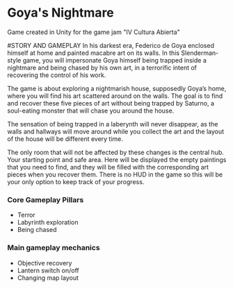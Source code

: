 # Goya's Nightmare
Game created in Unity for the game jam "IV Cultura Abierta"

#STORY AND GAMEPLAY
In his darkest era, Federico de Goya enclosed himself at home and painted macabre art on its walls. In this Slenderman-style game, you will impersonate Goya himself being trapped inside a nightmare and being chased by his own art, in a terrorific intent of recovering the control of his work.

The game is about exploring a nightmarish house, supposedly Goya’s home, where you will find his art scattered around on the walls. The goal is to find and recover these five pieces of art without being trapped by Saturno, a soul-eating monster that will chase you around the house.

The sensation of being trapped in a laberynth will never disappear, as the walls and hallways will move around while you collect the art and the layout of the house will be different every time.

The only room that will not be affected by these changes is the central hub. Your starting point and safe area. Here will be displayed the empty paintings that you need to find, and they will be filled with the corresponding art pieces when you recover them. There is no HUD in the game so this will be your only option to keep track of your progress.


### Core Gameplay Pillars
- Terror
- Labyrinth exploration
- Being chased
### Main gameplay mechanics
- Objective recovery
- Lantern switch on/off
- Changing map layout




